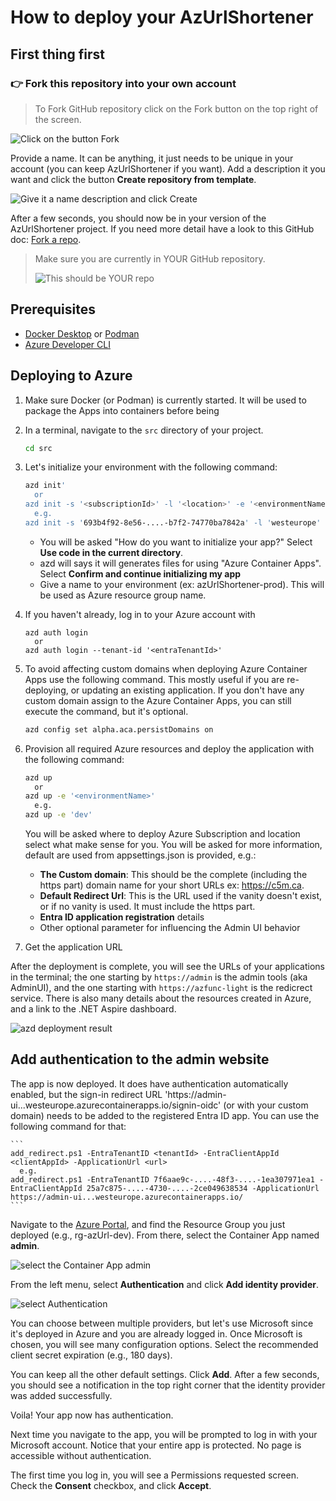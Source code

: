 # How to deploy your AzUrlShortener

## First thing first

### 👉 **Fork this repository** into your own account

> To Fork GitHub repository click on the Fork button on the top right of the screen.

![Click on the button Fork](../images/click-fork.png)

Provide a name. It can be anything, it just needs to be unique in your account (you can keep AzUrlShortener if you want). Add a description it you want and click the button **Create repository from template**. 

![Give it a name description and click Create](../images/fork-details.png)

After a few seconds, you should now be in your version of the AzUrlShortener project. If you need more detail have a look to this GitHub doc: [Fork a repo](https://docs.github.com/en/free-pro-team@latest/github/getting-started-with-github/fork-a-repo).

> Make sure you are currently in YOUR GitHub repository.
>
>![This should be YOUR repo](../images/your-account.png)


## Prerequisites

- [Docker Desktop](https://www.docker.com/products/docker-desktop/) or [Podman](https://podman.io/getting-started/installation)
- [Azure Developer CLI](https://learn.microsoft.com/en-us/azure/developer/azure-developer-cli/install-azd)


## Deploying to Azure

1. Make sure Docker (or Podman) is currently started. It will be used to package the Apps into containers before being 
1. In a terminal, navigate to the `src` directory of your project.

	```bash
	cd src
	```
1. Let's initialize your environment with the following command:

	```bash
	azd init'
      or
	azd init -s '<subscriptionId>' -l '<location>' -e '<environmentName>'
      e.g.
    azd init -s '693b4f92-8e56-....-b7f2-74770ba7842a' -l 'westeurope' -e 'dev'
	```

	- You will be asked "How do you want to initialize your app?" Select  **Use code in the current directory**.
	- azd will says it will generates files for using "Azure Container Apps". Select **Confirm and continue initializing my app**
	- Give a name to your environment (ex: azUrlShortener-prod). This will be used as Azure resource group name.
1. If you haven't already, log in to your Azure account with 

    ```
    azd auth login
      or
    azd auth login --tenant-id '<entraTenantId>'
    ```

1. To avoid affecting custom domains when deploying Azure Container Apps use the following command. This mostly useful if you are re-deploying, or updating an existing application. If you don't have any custom domain assign to the Azure Container Apps, you can still execute the command, but it's optional.
   
	```bash
	azd config set alpha.aca.persistDomains on
	```

1. Provision all required Azure resources and deploy the application with the following command:

	```bash
	azd up
      or
    azd up -e '<environmentName>'
      e.g.
    azd up -e 'dev'
	```

	You will be asked where to deploy Azure Subscription and location select what make sense for you. You will be asked for more information, default are used from appsettings.json is provided, e.g.:
	- **The Custom domain**: This should be the complete (including the https part) domain name for your short URLs ex: https://c5m.ca.
	- **Default Redirect Url**: This is the URL used if the vanity doesn't exist, or if no vanity is used. It must include the https part.
	- **Entra ID application registration** details
	- Other optional parameter for influencing the Admin UI behavior

1. Get the application URL

After the deployment is complete, you will see the URLs of your applications in the terminal; the one starting by `https://admin` is the admin tools (aka AdminUI), and the one starting with `https://azfunc-light` is the redicrect service. There is also many details about the resources created in Azure, and a link to the .NET Aspire dashboard.

![azd deployment result](../images/deployment-result.png)

## Add authentication to the admin website

The app is now deployed. It does have authentication automatically enabled, but the sign-in redirect URL 'https://admin-ui...westeurope.azurecontainerapps.io/signin-oidc' (or with your custom domain) needs to be added to the registered Entra ID app. You can use the following command for that:

	```
	add_redirect.ps1 -EntraTenantID <tenantId> -EntraClientAppId <clientAppId> -ApplicationUrl <url>
	  e.g.
	add_redirect.ps1 -EntraTenantID 7f6aae9c-....-48f3-....-1ea307971ea1 -EntraClientAppId 25a7c875-....-4730-....-2ce049638534 -ApplicationUrl https://admin-ui...westeurope.azurecontainerapps.io/
	```

Navigate to the [Azure Portal](https://portal.azure.com/), and find the Resource Group you just deployed (e.g., rg-azUrl-dev). From there, select the Container App named **admin**.

![select the Container App admin](../images/select-admin-container-app.png)

From the left menu, select **Authentication** and click **Add identity provider**.

![select Authentication](../images/auth-and-provider.png)

You can choose between multiple providers, but let's use Microsoft since it's deployed in Azure and you are already logged in. Once Microsoft is chosen, you will see many configuration options. Select the recommended client secret expiration (e.g., 180 days).

You can keep all the other default settings. Click **Add**. After a few seconds, you should see a notification in the top right corner that the identity provider was added successfully.

Voila! Your app now has authentication.

Next time you navigate to the app, you will be prompted to log in with your Microsoft account. Notice that your entire app is protected. No page is accessible without authentication.

The first time you log in, you will see a Permissions requested screen. Check the **Consent** checkbox, and click **Accept**.
